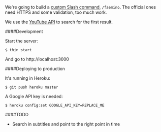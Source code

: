 We're going to build a [custom Slash command][1], `/faemino`. The official ones need HTTPS and some validation, too much work.

We use the [YouTube API][2] to search for the first result.

####Development

Start the server:

    $ thin start

And go to http://localhost:3000

####Deploying to production

It's running in Heroku:

    $ git push heroku master

A Google API key is needed:

    $ heroku config:set GOOGLE_API_KEY=REPLACE_ME

####TODO

* Search in subtitles and point to the right point in time

[1]: https://api.slack.com/slash-commands
[2]: https://developers.google.com/youtube/v3/docs/search/list#examples